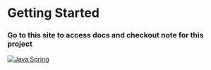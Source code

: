# Getting Started

### Go to this site to access docs and checkout note for this project
[![Java Spring](https://img.shields.io/badge/Java-%236DB33F.svg?style=flat&logo=java-spring&logoColor=white)](https://cmhehe176.github.io/java-spring)

